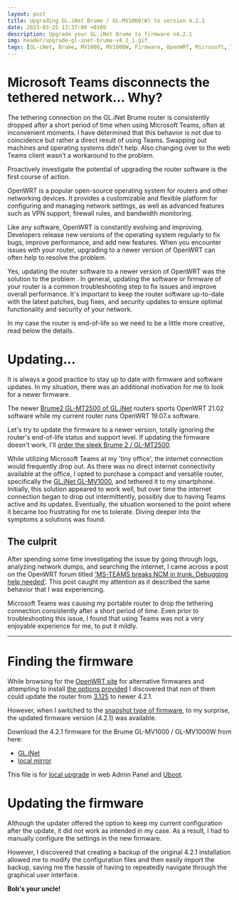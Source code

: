```yaml
---
layout: post
title: Upgrading GL.iNet Brume / GL-MV1000(W) to version 4.2.1
date: 2023-03-25 13:37:00 +0100
description: Upgrade your GL.iNet Brume to firmware v4.2.1 
img: header/upgrade-gl-inet-brume-v4_2_1.gif
tags: [GL-iNet, Brume, MV1000, MV1000W, Firmware, OpenWRT, Microsoft, Teams]
---
```


# Microsoft Teams disconnects the tethered network... Why?

The tethering connection on the GL.iNet Brume router is consistently dropped after a short period of time when using Microsoft Teams, often at inconvenient moments. I have determined that this behavior is not due to coincidence but rather a direct result of using Teams. Swapping out machines and operating systems didn't help. Also changing over to the web Teams client wasn't a workaround to the problem.

Proactively investigate the potential of upgrading the router software is the first course of action.

OpenWRT is a popular open-source operating system for routers and other networking devices. It provides a customizable and flexible platform for configuring and managing network settings, as well as advanced features such as VPN support, firewall rules, and bandwidth monitoring.

Like any software, OpenWRT is constantly evolving and improving. Developers release new versions of the operating system regularly to fix bugs, improve performance, and add new features. When you encounter issues with your router, upgrading to a newer version of OpenWRT can often help to resolve the problem.

Yes, updating the router software to a newer version of OpenWRT was the solution to the problem . In general, updating the software or firmware of your router is a common troubleshooting step to fix issues and improve overall performance. It's important to keep the router software up-to-date with the latest patches, bug fixes, and security updates to ensure optimal functionality and security of your network.

In my case the router is end-of-life so we need to be a little more creative, read below the details.

# Updating...

It is always a good practice to stay up to date with firmware and software updates. In my situation, there was an additional motivation for me to look for a newer firmware.

The newer [Brume2 GL-MT2500 of GL.iNet](https://www.gl-inet.com/products/gl-mt2500/) routers sports OpenWRT 21.02 software while my current router runs OpenWRT 19.07.x software.

Let's try to update the firmware to a newer version, totally ignoring the router's end-of-life status and support level. If updating the firmware doesn't work, I'll [order the sleek Brume 2 / GL-MT2500](https://store.gl-inet.com/collections/brume-2-gl-mt2500-mt2500a-security-gateway).

While utilizing Microsoft Teams at my 'tiny office', the internet connection would frequently drop out. As there was no direct internet connectivity available at the office, I opted to purchase a compact and versatile router, specifically the [GL.iNet GL-MV1000](https://www.gl-inet.com/products/gl-mv1000/), and tethered it to my smartphone. Initially, this solution appeared to work well, but over time the internet connection began to drop out intermittently, possibly due to having Teams active and its updates. Eventually, the situation worsened to the point where it became too frustrating for me to tolerate. Diving deeper into the symptoms a solutions was found.

## The culprit

After spending some time investigating the issue by going through logs, analyzing network dumps, and searching the internet, I came across a post on the OpenWRT forum titled ['MS-TEAMS breaks NCM in trunk. Debugging help needed'](https://forum.openwrt.org/t/ms-teams-breaks-ncm-in-trunk-debugging-help-needed/77724/2). This post caught my attention as it described the same behavior that I was experiencing.

Microsoft Teams was causing my portable router to drop the tethering connection consistently after a short period of time. Even prior to troubleshooting this issue, I found that using Teams was not a very enjoyable experience for me, to put it mildly.

---

# Finding the firmware

While browsing for the [OpenWRT site](https://openwrt.org/toh/gl.inet/gl-mv1000) for alternative firmwares and attempting to install [the options provided](https://openwrt.org/toh/gl.inet/gl-mv1000#installation) I discovered that non of them could update the router from [3.125](https://dl.gl-inet.com/?model=mv1000) to newer 4.2.1.

However, when I switched to the [snapshot type of firmware](https://dl.gl-inet.com/?model=mv1000&type=snapshot), to my surprise, the updated firmware version (4.2.1) was available.

Download the 4.2.1 firmware for the Brume GL-MV1000 / GL-MV1000W from here:

*   [GL.iNet](https://fw.gl-inet.com/firmware/snapshots/20230324/mv1000/openwrt-mv1000-4.2.1-0324-1679603991.img)
*   [local mirror](/assets/bin/openwrt-mv1000-4.2.1-0324-1679603991.img)

This file is for [local upgrade](https://docs.gl-inet.com/en/4/tutorials/firmware_upgrade/) in web Admin Panel and [Uboot](https://docs.gl-inet.com/en/4/tutorials/debrick/).

# Updating the firmware

Although the updater offered the option to keep my current configuration after the update, it did not work as intended in my case. As a result, I had to manually configure the settings in the new firmware.

However, I discovered that creating a backup of the original 4.2.1 installation allowed me to modify the configuration files and then easily import the backup, saving me the hassle of having to repeatedly navigate through the graphical user interface.

__Bob's your uncle!__